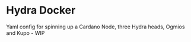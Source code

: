 # Hydra Docker

Yaml config for spinning up a Cardano Node, three Hydra heads, Ogmios and Kupo - WIP